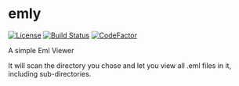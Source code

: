 # emly
[![License][License-Image]][License-Url]
[![Build Status][Build-Status-Image]][Build-Status-Url]
[![CodeFactor][CodeFactor-Image]][CodeFactor-Url]

A simple Eml Viewer

It will scan the directory you chose and let you view all .eml files in it, including sub-directories.

[License-Url]: http://opensource.org/licenses/MIT
[License-Image]: https://img.shields.io/badge/License-MIT-blue.svg
[Build-Status-Url]: https://travis-ci.com/novagen/emly
[Build-Status-Image]: https://travis-ci.com/novagen/emly.svg?branch=master
[CodeFactor-Url]: https://www.codefactor.io/repository/github/novagen/emly
[CodeFactor-Image]: https://www.codefactor.io/repository/github/novagen/emly/badge
